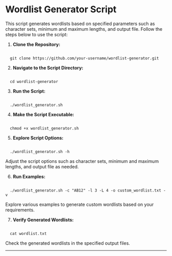 <!DOCTYPE html>
<html lang="en">
<head>
  <meta charset="UTF-8">
  <meta name="viewport" content="width=device-width, initial-scale=1.0">
</head>
<body>

<h1>Wordlist Generator Script</h1>

<p>This script generates wordlists based on specified parameters such as character sets, minimum and maximum lengths, and output file. Follow the steps below to use the script:</p>

<ol>
  <li><strong>Clone the Repository:</strong></li>
</ol>

<code>
  git clone https://github.com/your-username/wordlist-generator.git
</code>

<ol start="2">
  <li><strong>Navigate to the Script Directory:</strong></li>
</ol>

<code>
  cd wordlist-generator
</code>

<ol start="3">
  <li><strong>Run the Script:</strong></li>
</ol>

<code>
  ./wordlist_generator.sh
</code>

<ol start="4">
  <li><strong>Make the Script Executable:</strong></li>
</ol>

<code>
  chmod +x wordlist_generator.sh
</code>

<ol start="5">
  <li><strong>Explore Script Options:</strong></li>
</ol>

<code>
  ./wordlist_generator.sh -h
</code>

<p>Adjust the script options such as character sets, minimum and maximum lengths, and output file as needed.</p>

<ol start="6">
  <li><strong>Run Examples:</strong></li>
</ol>

<code>
  ./wordlist_generator.sh -c "AB12" -l 3 -L 4 -o custom_wordlist.txt -v
</code>

<p>Explore various examples to generate custom wordlists based on your requirements.</p>

<ol start="7">
  <li><strong>Verify Generated Wordlists:</strong></li>
</ol>

<code>
  cat wordlist.txt
</code>

<p>Check the generated wordlists in the specified output files.</p>

<hr>
</body>
</html>
